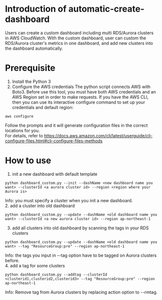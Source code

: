 # Introduction of automatic-create-dashboard
Users can create a custom dashboard including multi RDS/Aurora clusters in AWS CloudWatch. With the custom dashboard, user can custom the RDS/Aurora cluster's metrics in one dashboard, and add new clusters into the dashboard automatically.

# Prerequisite
1. Install the Python 3
2. Configure the AWS credentials
The python script connects AWS with Boto3. Before use this tool, you must have both AWS credentials and an AWS Region set in order to make requests. If you have the AWS CLI, then you can use its interactive configure command to set up your credentials and default region: 
```
aws configure
```
Follow the prompts and it will generate configuration files in the correct locations for you.  
For details, refer to https://docs.aws.amazon.com/cli/latest/userguide/cli-configure-files.html#cli-configure-files-methods

# How to use
1. init a new dashboard with default template
```
python dashboard_custom.py --init --dashName <new dashboard name you want> --clusterId <a aurora cluster id> --region <region where your Aurora is>
```  
Info: you must specify a cluster when you init a new dashboard.  
2. add a cluster into old dashboard
```
python dashboard_custom.py --update --dashName <old dashboard name you want> --clusterId <a new aurora cluster id> --region ap-northeast-1
```  
3. add all clusters into old dashboard by scanning the tags in your RDS clusters
```
python dashboard_custom.py --update --dashName <old dashboard name you want> --tag "ResourceGroup:pre" --region ap-northeast-1 
```
Info: the tags you input in --tag option have to be tagged on Aurora clusters before.  
4. add a tag for some clusters
```
python dashboard_custom.py --addtag --clusterId <clusterid1,clusterid2,clusterid3> --tag "ResourceGroup:pre" --region ap-northeast-1 
```
Info: Remove tag from Aurora clusters by replacing action option to --rmtag.